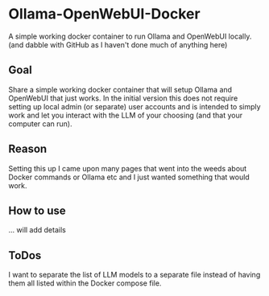 # Ollama-OpenWebUI-Docker

A simple working docker container to run Ollama and OpenWebUI locally.
(and dabble with GitHub as I haven't done much of anything here)

## Goal

Share a simple working docker container that will setup Ollama
and OpenWebUI that just works.
In the initial version this does not require setting up local admin
(or separate) user accounts and is intended to simply work and let you
interact with the LLM of your choosing (and that your computer can run).

## Reason

Setting this up I came upon many pages that went into the weeds about
Docker commands or Ollama etc and I just wanted something that would work.

## How to use

... will add details

## ToDos

I want to separate the list of LLM models to a separate file instead
of having them all listed within the Docker compose file.
